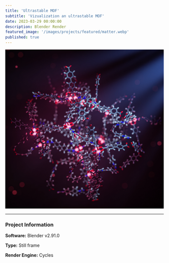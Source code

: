 ```yaml
---
title: 'Ultrastable MOF'
subtitle: 'Vizualization an ultrastable MOF'
date: 2023-03-29 00:00:00
description: Blender Render
featured_image: '/images/projects/featured/matter.webp'
published: true
---
```


![](/images/projects/full_size/matter.webp)

---

### Project Information

**Software:** Blender v2.91.0

**Type:** Still frame

**Render Engine:** Cycles
